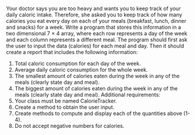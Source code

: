 Your doctor says you are too heavy and wants you to keep track of your daily caloric intake.
Therefore, she asked you to keep track of how many calories you eat every day on each of your
meals (breakfast, lunch, dinner and snacks) for a week.
Write a program that stores this information in a two dimensional 7 × 4 array, where each row
represents a day of the week and each column represents a different meal. The program should
first ask the user to input the data (calories) for each meal and day. Then it should create a report
that includes the following information:
1. Total caloric consumption for each day of the week.
2. Average daily caloric consumption for the whole week.
3. The smallest amount of calories eaten during the week in any of the meals (clearly state
day and meal).
4. The biggest amount of calories eaten during the week in any of the meals (clearly state
day and meal).
Additional requirements:
1. Your class must be named CalorieTracker.
2. Create a method to obtain the user input.
3. Create methods to compute and display each of the quantities above (1-4).
4. Do not accept negative numbers for calories.
